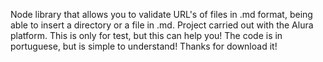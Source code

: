 Node library that allows you to validate URL's of files in .md format, being able to insert a directory or a file in .md.
Project carried out with the Alura platform.
This is only for test, but this can help you!
The code is in portuguese, but is simple to understand!
Thanks for download it!
